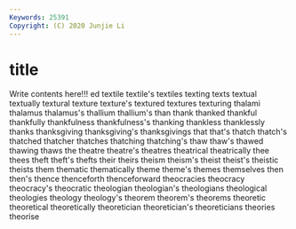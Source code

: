 ```yaml
---
Keywords: 25391
Copyright: (C) 2020 Junjie Li
---
```


# title

Write contents here!!!
ed 
textile 
textile's 
textiles 
texting 
texts
textual 
textually 
textural 
texture 
texture's 
textured 
textures 
texturing 
thalami 
thalamus
thalamus's 
thallium 
thallium's 
than 
thank 
thanked 
thankful 
thankfully 
thankfulness 
thankfulness's
thanking 
thankless 
thanklessly 
thanks 
thanksgiving 
thanksgiving's 
thanksgivings 
that 
that's 
thatch
thatch's 
thatched 
thatcher 
thatches 
thatching 
thatching's 
thaw 
thaw's 
thawed 
thawing
thaws 
the 
theatre 
theatre's 
theatres 
theatrical 
theatrically 
thee 
thees 
theft
theft's 
thefts 
their 
theirs 
theism 
theism's 
theist 
theist's 
theistic 
theists
them 
thematic 
thematically 
theme 
theme's 
themes 
themselves 
then 
then's 
thence
thenceforth 
thenceforward 
theocracies 
theocracy 
theocracy's 
theocratic 
theologian 
theologian's 
theologians 
theological
theologies 
theology 
theology's 
theorem 
theorem's 
theorems 
theoretic 
theoretical 
theoretically 
theoretician
theoretician's 
theoreticians 
theories 
theorise 
